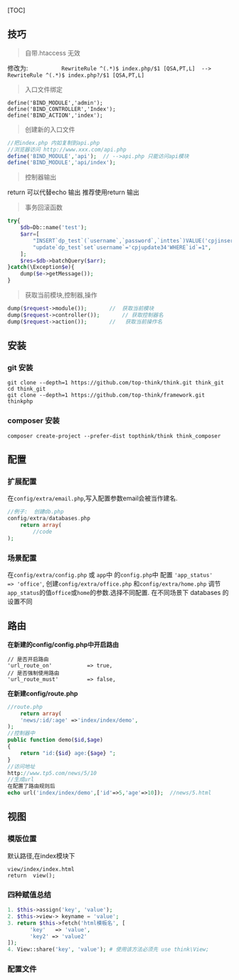 [TOC]

## 技巧
>自带.htaccess  无效

修改为: `			RewriteRule ^(.*)$ index.php/$1 [QSA,PT,L]  -->  RewriteRule ^(.*)$ index.php?/$1 [QSA,PT,L]`

>入口文件绑定
```
define('BIND_MODULE','admin');	
define('BIND_CONTROLLER','Index');
define('BIND_ACTION','index');
```

>创建新的入口文件
```php
//把index.php 内如复制到api.php
//浏览器访问 http://www.xxx.com/api.php
define('BIND_MODULE','api');  // -->api.php 只能访问api模块
define('BIND_MODULE','api/index'); 
```

>控制器输出

return 可以代替echo 输出 推荐使用return 输出

>事务回滚函数
```php
try{
    $db=Db::name('test');
    $arr=[
        "INSERT`dp_test`(`username`,`password`,`inttes`)VALUE('cpjinsert','passwor','1123')",
        "update`dp_test`set`username`='cpjupdate34'WHERE`id`=1",
    ];
    $res=$db->batchQuery($arr);
}catch(\Exception$e){
    dump($e->getMessage());
}
```
>获取当前模块,控制器,操作
```php
dump($request->module());		//  获取当前模块
dump($request->controller());		// 获取控制器名
dump($request->action());		//   获取当前操作名
```

>



## 安装
### git 安装
```
git clone --depth=1 https://github.com/top-think/think.git think_git
cd think_git
git clone --depth=1 https://github.com/top-think/framework.git thinkphp 
```
### composer 安装
```
composer create-project --prefer-dist topthink/think think_composer
```

## 配置
### 扩展配置
在`config/extra/email.php`,写入配置参数email会被当作建名.
```php
//例子:  创建db.php
config/extra/databases.php
    return array(
        //code
);
```
### 场景配置
在`config/extra/config.php` 或 `app`中 的`config.php`中
配置  `'app_status'             => 'office'`,
创建`config/extra/office.php`   和`config/extra/home.php`
调节`app_status`的值`office`或`home`的参数.选择不同配置.
在不同场景下 databases 的设置不同

## 路由
**在新建的config/config.php中开启路由**
```
// 是否开启路由
'url_route_on'           => true,
// 是否强制使用路由
'url_route_must'         => false,
```

**在新建config/route.php**
```php
//route.php
    return array(
    'news/:id/:age' =>'index/index/demo',  
);
//控制器中
public function demo($id,$age)
{
    return "id:{$id} age:{$age} ";
}
//访问地址
http://www.tp5.com/news/5/10
//生成url
在配置了路由规则后
echo url('index/index/demo',['id'=>5,'age'=>10]);  //news/5.html
```
## 视图
### 模版位置
默认路径,在index模块下
```
view/index/index.html
return  view();
```
### 四种赋值总结
```php
1. $this->assign('key', 'value');
2. $this->view-> keyname = 'value';
3. return $this->fetch('html模板名', [
       'key'   => 'value',
       'key2' => 'value2'
]);
4. View::share('key', 'value'); # 使用该方法必须先 use think\View;
```

### 配置文件
